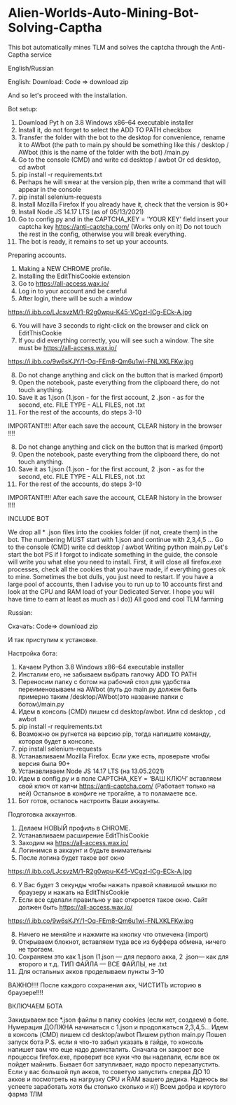 # Alien-Worlds-Auto-Mining-Bot-Solving-Captha
 This bot automatically mines TLM and solves the captcha through the Anti-Captha service

English/Russian

English:
Download: Code => download zip

And so let's proceed with the installation.

Bot setup:

1. Download Pyt h on 3.8 Windows x86–64 executable installer
2. Install it, do not forget to select the ADD TO PATH checkbox
3. Transfer the folder with the bot to the desktop for convenience, rename it to AWbot (the path to main.py should be something like this / desktop / AWbot (this is the name of the folder with the bot) /main.py
4. Go to the console (CMD) and write cd desktop / awbot Or cd desktop, cd awbot
5. pip install -r requirements.txt
6. Perhaps he will swear at the version pip, then write a command that will appear in the console
7. pip install selenium-requests
8. Install Mozilla Firefox If you already have it, check that the version is 90+
9. Install Node JS 14.17 LTS (as of 05/13/2021)
10. Go to config.py and in the CAPTCHA_KEY = 'YOUR KEY' field insert your captcha key https://anti-captcha.com/ (Works only on it) Do not touch the rest in the config, otherwise you will break everything.
11. The bot is ready, it remains to set up your accounts.

Preparing accounts.

1. Making a NEW CHROME profile.
2. Installing the EditThisCookie extension
3. Go to https://all-access.wax.io/
4. Log in to your account and be careful
5. After login, there will be such a window

https://i.ibb.co/LJcsvzM/1-R2g0wpu-K45-VCgzl-ICg-ECk-A.jpg

6. You will have 3 seconds to right-click on the browser and click on EditThisCookie
7. If you did everything correctly, you will see such a window. The site must be https://all-access.wax.io/

https://i.ibb.co/9w6sKJY/1-Oq-FEm8-Qm6u1wi-FNLXKLFKw.jpg

8. Do not change anything and click on the button that is marked (import)
9. Open the notebook, paste everything from the clipboard there, do not touch anything.
10. Save it as 1.json (1.json - for the first account, 2 .json - as for the second, etc. FILE TYPE - ALL FILES, not .txt
11. For the rest of the accounts, do steps 3-10

IMPORTANT!!!! After each save the account, CLEAR history in the browser !!!!

8. Do not change anything and click on the button that is marked (import)
9. Open the notebook, paste everything from the clipboard there, do not touch anything.
10. Save it as 1.json (1.json - for the first account, 2 .json - as for the second, etc. FILE TYPE - ALL FILES, not .txt
11. For the rest of the accounts, do steps 3-10

IMPORTANT!!!! After each save the account, CLEAR history in the browser !!!!

INCLUDE BOT

We drop all * .json files into the cookies folder (if not, create them) in the bot. The numbering MUST start with 1.json and continue with 2,3,4,5 ...
Go to the console (CMD) write cd desktop / awbot
Writing python main.py
Let's start the bot
PS if I forgot to indicate something in the guide, the console will write you what else you need to install.
First, it will close all firefox.exe processes, check all the cookies that you have made, if everything goes ok to mine. Sometimes the bot dulls, you just need to restart. If you have a large pool of accounts, then I advise you to run up to 10 accounts first and look at the CPU and RAM load of your Dedicated Server.
I hope you will have time to earn at least as much as I do))
All good and cool TLM farming

Russian:

Скачать: Code=> download zip

И так приступим к установке.

Настройка бота:

1. Качаем Python 3.8 Windows x86–64 executable installer
2. Инсталим его, не забываем выбрать галочку ADD TO PATH
3. Переносим папку с ботом на рабочий стол для удобства переименовываем на AWbot (путь до main.py должен быть примерно таким /desktop/AWbot(это название папки с ботом)/main.py
4. Идем в консоль (CMD) пишем cd desktop/awbot. Или cd desktop , cd awbot
5. pip install -r requirements.txt
6. Возможно он ругнется на версию pip, тогда напишите команду, которая будет в консоле.
7. pip install selenium-requests
8. Устанавливаем Mozilla Firefox. Если уже есть, проверьте чтобы версия была 90+
9. Устанавливаем Node JS 14.17 LTS (на 13.05.2021)
10. Идем в config.py и в поле CAPTCHA_KEY = ‘ВАШ КЛЮЧ’ вставляем свой ключ от капчи https://anti-captcha.com/ (Работает только на ней) Остальное в конфиге не трогайте, а то поламаете все.
11. Бот готов, осталось настроить Ваши аккаунты.

Подготовка аккаунтов.

1. Делаем НОВЫЙ профиль в CHROME.
2. Устанавливаем расширение EditThisCookie
3. Заходим на https://all-access.wax.io/
4. Логинимся в аккаунт и будьте внимательны
5. После логина будет такое вот окно

https://i.ibb.co/LJcsvzM/1-R2g0wpu-K45-VCgzl-ICg-ECk-A.jpg

6. У Вас будет 3 секунды чтобы нажать правой клавишой мышки по браузеру и нажать на EditThisCookie
7. Если все сделали правильно у вас откроется такое окно. Сайт должен быть https://all-access.wax.io/

https://i.ibb.co/9w6sKJY/1-Oq-FEm8-Qm6u1wi-FNLXKLFKw.jpg

8. Ничего не меняйте и нажмите на кнопку что отмечена (import)
9. Открываем блокнот, вставляем туда все из буффера обмена, ничего не трогаем.
10. Сохраняем это как 1.json (1.json — для первого акка, 2 .json— как для второго и т.д. ТИП ФАЙЛА — ВСЕ ФАЙЛЫ, не .txt
11. Для остальных акков проделываем пункты 3–10

ВАЖНО!!!! После каждого сохранения акк, ЧИСТИТЬ историю в браузере!!!!

ВКЛЮЧАЕМ БОТА

Закидываем все *.json файлы в папку cookies (если нет, создаем) в боте. Нумерация ДОЛЖНА начинаться с 1.json и продолжаться 2,3,4,5…
Идем в консоль (CMD) пишем cd desktop/awbot
Пишем python main.py
Пошел запуск бота
P.S. если я что-то забыл указать в гайде, то консоль напишет вам что еще надо доинсталить.
Сначала он закроет все процессы firefox.exe, проверит все куки что вы наделали, если все ок пойдет майнить. Бывает бот затупливает, надо просто перезапустить. Если у вас большой пул акков, то советую запустить сперва ДО 10 акков и посмотреть на нагрузку CPU и RAM вашего дедика.
Надеюсь вы успеете заработать хотя бы столько сколько и я))
Всем добра и крутого фарма ТЛМ